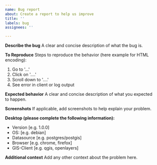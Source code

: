```yaml
---
name: Bug report
about: Create a report to help us improve
title: ''
labels: bug
assignees: ''

---
```


**Describe the bug**
A clear and concise description of what the bug is.

**To Reproduce**
Steps to reproduce the behavior (here example for HTML encoding):
1. Go to '...'
2. Click on '....'
3. Scroll down to '....'
4. See error in client or log output

**Expected behavior**
A clear and concise description of what you expected to happen.

**Screenshots**
If applicable, add screenshots to help explain your problem.

**Desktop (please complete the following information):**
 - Version [e.g. 1.0.0]
 -  OS: [e.g. debian]
 - Datasource [e.g. postgres/postgis]
 - Browser [e.g. chrome, firefox]
 - GIS-Client [e.g. qgis, openlayers]

**Additional context**
Add any other context about the problem here.
